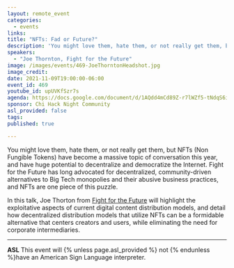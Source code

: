 ```yaml
---
layout: remote_event
categories:
  - events
links: 
title: "NFTs: Fad or Future?"
description: 'You might love them, hate them, or not really get them, but NFTs (Non Fungible Tokens) have become a massive topic of conversation this year, and have huge potential to decentralize and democratize the Internet. Fight for the Future has long advocated for decentralized, community-driven alternatives to Big Tech monopolies and their abusive business practices, and NFTs are one piece of this puzzle.'
speakers:
  - "Joe Thornton, Fight for the Future"
image: /images/events/469-JoeThorntonHeadshot.jpg
image_credit:
date: 2021-11-09T19:00:00-06:00
event_id: 469
youtube_id: upUVKfSzr7s
agenda: https://docs.google.com/document/d/1AQdd4mCd89Z-r7lWZf5-tNdqS6iwtZS_6Fy1I6nTsM8/edit?usp=sharing
sponsor: Chi Hack Night Community
asl_provided: false
tags: 
published: true

---
```


You might love them, hate them, or not really get them, but NFTs (Non Fungible Tokens) have become a massive topic of conversation this year, and have huge potential to decentralize and democratize the Internet. Fight for the Future has long advocated for decentralized, community-driven alternatives to Big Tech monopolies and their abusive business practices, and NFTs are one piece of this puzzle.

In this talk, Joe Thorton from [Fight for the Future](https://www.fightforthefuture.org/) will highlight the exploitative aspects of current digital content distribution models, and detail how decentralized distribution models that utilize NFTs can be a formidable alternative that centers creators and users, while eliminating the need for corporate intermediaries.

---

**ASL** This event will {% unless page.asl_provided %} not {% endunless %}have an American Sign Language interpreter.
